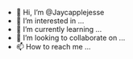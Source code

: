 - 👋 Hi, I’m @Jaycapplejesse
- 👀 I’m interested in ...
- 🌱 I’m currently learning ...
- 💞️ I’m looking to collaborate on ...
- 📫 How to reach me ...

<!---
Jaycapplejesse/Jaycapplejesse is a ✨ special ✨ repository because its `README.md` (this file) appears on your GitHub profile.
You can click the Preview link to take a look at your changes.
--->
